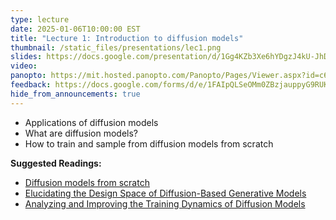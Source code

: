 ```yaml
---
type: lecture
date: 2025-01-06T10:00:00 EST
title: "Lecture 1: Introduction to diffusion models"
thumbnail: /static_files/presentations/lec1.png
slides: https://docs.google.com/presentation/d/1Gg4KZb3Xe6hYDgzJ4kU-JhD7tvDKQu7X-lDYu0V7DOs/
video:
panopto: https://mit.hosted.panopto.com/Panopto/Pages/Viewer.aspx?id=c6d22077-ee8f-410f-9957-b24f012ed8a0
feedback: https://docs.google.com/forms/d/e/1FAIpQLSeOMm0ZBzjauppyG9RUKIGiP-fAheUMCrMGN5su62Jw0ZYRdw/viewform?usp=dialog
hide_from_announcements: true
---
```

 * Applications of diffusion models
 * What are diffusion models?
 * How to train and sample from diffusion models from scratch

**Suggested Readings:**
- [Diffusion models from scratch](https://chenyang.co/diffusion.html)
- [Elucidating the Design Space of Diffusion-Based Generative Models](https://arxiv.org/pdf/2206.00364)
- [Analyzing and Improving the Training Dynamics of Diffusion Models](https://arxiv.org/pdf/2312.02696)
